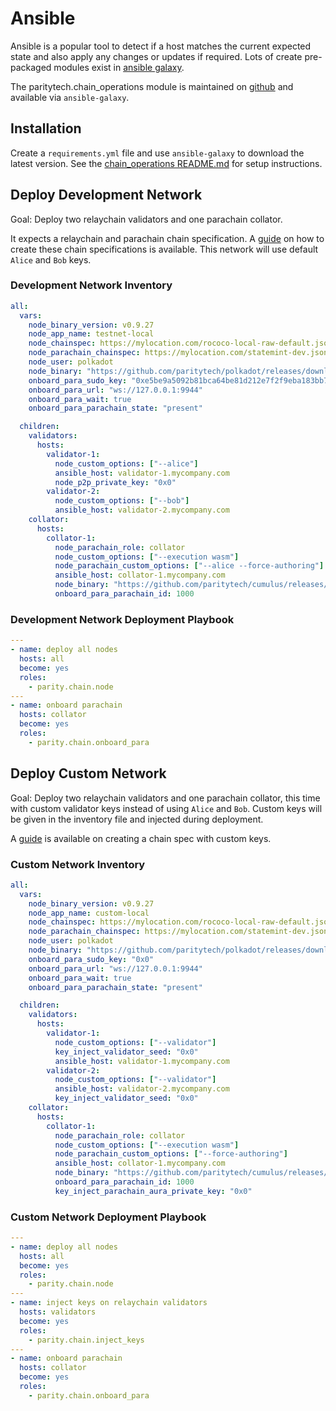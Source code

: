 # Ansible

Ansible is a popular tool to detect if a host matches the current expected state and also apply any changes or updates if required. Lots of create pre-packaged modules exist in [ansible galaxy](https://galaxy.ansible.com/).

The paritytech.chain_operations module is maintained on [github](https://github.com/paritytech/ansible-galaxy) and available via `ansible-galaxy`.

## Installation

Create a `requirements.yml` file and use `ansible-galaxy` to download the latest version. See the [chain_operations README.md](https://github.com/paritytech/ansible-galaxy/blob/main/README.md) for setup instructions.

## Deploy Development Network

Goal: Deploy two relaychain validators and one parachain collator.

It expects a relaychain and parachain chain specification. A [guide](https://docs.substrate.io/reference/how-to-guides/parachains/connect-to-a-relay-chain/) on how to create these chain specifications is available. This network will use default `Alice` and `Bob` keys.

### Development Network Inventory

```yaml
all:
  vars:
    node_binary_version: v0.9.27
    node_app_name: testnet-local
    node_chainspec: https://mylocation.com/rococo-local-raw-default.json
    node_parachain_chainspec: https://mylocation.com/statemint-dev.json
    node_user: polkadot
    node_binary: "https://github.com/paritytech/polkadot/releases/download/{{ node_binary_version }}/polkadot"
    onboard_para_sudo_key: "0xe5be9a5092b81bca64be81d212e7f2f9eba183bb7a90954f7b76361f6edb5c0a"
    onboard_para_url: "ws://127.0.0.1:9944"
    onboard_para_wait: true
    onboard_para_parachain_state: "present"

  children:
    validators:
      hosts:
        validator-1:
          node_custom_options: ["--alice"]
          ansible_host: validator-1.mycompany.com
          node_p2p_private_key: "0x0"
        validator-2:
          node_custom_options: ["--bob"]
          ansible_host: validator-2.mycompany.com
    collator:
      hosts:
        collator-1:
          node_parachain_role: collator
          node_custom_options: ["--execution wasm"]
          node_parachain_custom_options: ["--alice --force-authoring"]
          ansible_host: collator-1.mycompany.com
          node_binary: "https://github.com/paritytech/cumulus/releases/download/{{ node_binary_version }}0/polkadot-parachain"
          onboard_para_parachain_id: 1000
```

### Development Network Deployment Playbook

```yaml
---
- name: deploy all nodes
  hosts: all
  become: yes
  roles:
    - parity.chain.node
---
- name: onboard parachain
  hosts: collator
  become: yes
  roles:
    - parity.chain.onboard_para
```

## Deploy Custom Network

Goal: Deploy two relaychain validators and one parachain collator, this time with custom validator keys instead of using `Alice` and `Bob`. Custom keys will be given in the inventory file and injected during deployment.

A [guide](https://docs.substrate.io/tutorials/get-started/add-trusted-nodes/) is available on creating a chain spec with custom keys.

### Custom Network Inventory

```yaml
all:
  vars:
    node_binary_version: v0.9.27
    node_app_name: custom-local
    node_chainspec: https://mylocation.com/rococo-local-raw-default.json
    node_parachain_chainspec: https://mylocation.com/statemint-dev.json
    node_user: polkadot
    node_binary: "https://github.com/paritytech/polkadot/releases/download/{{ node_binary_version }}/polkadot"
    onboard_para_sudo_key: "0x0"
    onboard_para_url: "ws://127.0.0.1:9944"
    onboard_para_wait: true
    onboard_para_parachain_state: "present"

  children:
    validators:
      hosts:
        validator-1:
          node_custom_options: ["--validator"]
          key_inject_validator_seed: "0x0"
          ansible_host: validator-1.mycompany.com
        validator-2:
          node_custom_options: ["--validator"]
          ansible_host: validator-2.mycompany.com
          key_inject_validator_seed: "0x0"
    collator:
      hosts:
        collator-1:
          node_parachain_role: collator
          node_custom_options: ["--execution wasm"]
          node_parachain_custom_options: ["--force-authoring"]
          ansible_host: collator-1.mycompany.com
          node_binary: "https://github.com/paritytech/cumulus/releases/download/{{ node_binary_version }}0/polkadot-parachain"
          onboard_para_parachain_id: 1000
          key_inject_parachain_aura_private_key: "0x0"
```

### Custom Network Deployment Playbook

```yaml
---
- name: deploy all nodes
  hosts: all
  become: yes
  roles:
    - parity.chain.node
---
- name: inject keys on relaychain validators
  hosts: validators
  become: yes
  roles:
    - parity.chain.inject_keys
---
- name: onboard parachain
  hosts: collator
  become: yes
  roles:
    - parity.chain.onboard_para
```
